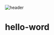 ![header](https://capsule-render.vercel.app/api?type=egg&color=auto&height=300&section=header&text=My%20First%20Repo!&fontSize=90)

# hello-word
